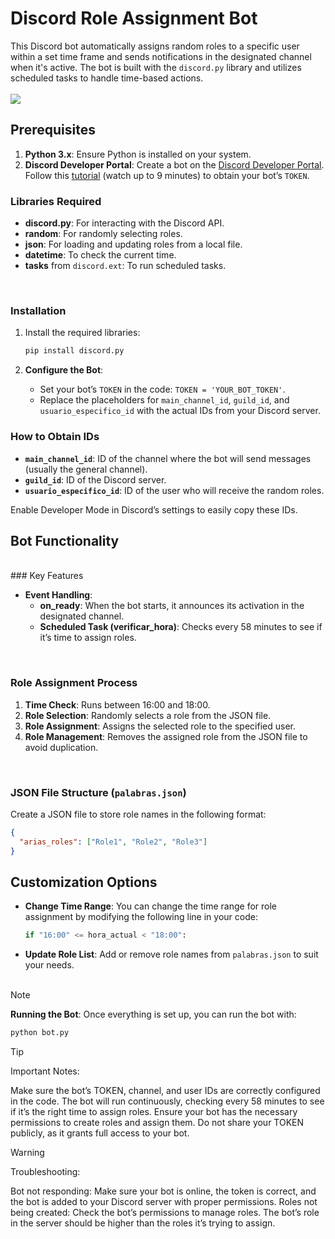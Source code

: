 # Discord Role Assignment Bot

This Discord bot automatically assigns random roles to a specific user within a set time frame and sends notifications in the designated channel when it's active. The bot is built with the `discord.py` library and utilizes scheduled tasks to handle time-based actions.
<br><br>
<kbd>
    <img src="https://github.com/user-attachments/assets/0184a770-ff17-4bad-a56a-12c11cd6c721">
</kbd>
## Prerequisites

1. **Python 3.x**: Ensure Python is installed on your system.
2. **Discord Developer Portal**: Create a bot on the [Discord Developer Portal](https://discord.com/developers/applications). Follow this [tutorial](https://www.youtube.com/watch?v=2k9x0s3awss) (watch up to 9 minutes) to obtain your bot’s `TOKEN`.

### Libraries Required

- **discord.py**: For interacting with the Discord API.
- **random**: For randomly selecting roles.
- **json**: For loading and updating roles from a local file.
- **datetime**: To check the current time.
- **tasks** from `discord.ext`: To run scheduled tasks.
<br>

### Installation

1. Install the required libraries:

    ```bash
    pip install discord.py
    ```

2. **Configure the Bot**:
    - Set your bot’s `TOKEN` in the code: `TOKEN = 'YOUR_BOT_TOKEN'`.
    - Replace the placeholders for `main_channel_id`, `guild_id`, and `usuario_especifico_id` with the actual IDs from your Discord server.

### How to Obtain IDs

- **`main_channel_id`**: ID of the channel where the bot will send messages (usually the general channel).
- **`guild_id`**: ID of the Discord server.
- **`usuario_especifico_id`**: ID of the user who will receive the random roles.

Enable Developer Mode in Discord’s settings to easily copy these IDs.

## Bot Functionality
<br>
### Key Features

- **Event Handling**:
    - **on_ready**: When the bot starts, it announces its activation in the designated channel.
    - **Scheduled Task (verificar_hora)**: Checks every 58 minutes to see if it’s time to assign roles.
<br>

### Role Assignment Process

1. **Time Check**: Runs between 16:00 and 18:00.
2. **Role Selection**: Randomly selects a role from the JSON file.
3. **Role Assignment**: Assigns the selected role to the specified user.
4. **Role Management**: Removes the assigned role from the JSON file to avoid duplication.
<br>

### JSON File Structure (`palabras.json`)

Create a JSON file to store role names in the following format:

```json
{
  "arias_roles": ["Role1", "Role2", "Role3"]
}
```
## Customization Options

- **Change Time Range**: You can change the time range for role assignment by modifying the following line in your code:

    ```python
    if "16:00" <= hora_actual < "18:00":
    ```

- **Update Role List**: Add or remove role names from `palabras.json` to suit your needs.
<br><br>
>[!NOTE]
> **Running the Bot**: Once everything is set up, you can run the bot with:
>
> ```bash
> python bot.py
> ```

>[!TIP]
>Important Notes:
>
>Make sure the bot’s TOKEN, channel, and user IDs are correctly configured in the code. The bot will run continuously, checking every 58 minutes to see if it’s the right time to assign roles.
>Ensure your bot has the necessary permissions to create roles and assign them.
>Do not share your TOKEN publicly, as it grants full access to your bot.

> [!WARNING]
>Troubleshooting:
>
>Bot not responding: Make sure your bot is online, the token is correct, and the bot is added to your Discord server with proper permissions.
>Roles not being created: Check the bot’s permissions to manage roles. The bot’s role in the server should be higher than the roles it’s trying to assign.
